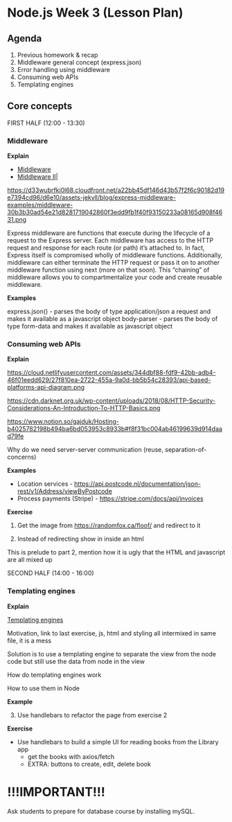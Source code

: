 # Node.js Week 3 (Lesson Plan)

## Agenda

1. Previous homework & recap
2. Middleware general concept (express.json)
3. Error handling using middleware
4. Consuming web APIs
5. Templating engines

## Core concepts

FIRST HALF (12:00 - 13:30)

### Middleware

**Explain**


* [Middleware](https://medium.com/@jamischarles/what-is-middleware-a-simple-explanation-bb22d6b41d01)
* [Middleware II](https://www.youtube.com/watch?v=9HOem0amlyg)| 

https://d33wubrfki0l68.cloudfront.net/a22bb45df146d43b57f2f6c90182d19e7394cd96/d6e10/assets-jekyll/blog/express-middleware-examples/middleware-30b3b30ad54e21d8281719042860f3edd9fb1f40f93150233a08165d908f4631.png

Express middleware are functions that execute during the lifecycle of a request to the Express server. Each middleware has access to the HTTP request and response for each route (or path) it’s attached to. In fact, Express itself is compromised wholly of middleware functions. Additionally, middleware can either terminate the HTTP request or pass it on to another middleware function using next (more on that soon). This “chaining” of middleware allows you to compartmentalize your code and create reusable middleware.

**Examples**  

express.json() - parses the body of type application/json a request and makes it available as a javascript object
body-parser    - parses the body of type form-data and makes it available as javascript object

### Consuming web APIs

**Explain**

https://cloud.netlifyusercontent.com/assets/344dbf88-fdf9-42bb-adb4-46f01eedd629/27f810ea-2722-455a-9a0d-bb5b54c28393/api-based-platforms-api-diagram.png

https://cdn.darknet.org.uk/wp-content/uploads/2018/08/HTTP-Security-Considerations-An-Introduction-To-HTTP-Basics.png

https://www.notion.so/gajduk/Hosting-b4025782198b494ba6bd053953c8933b#f8f31bc004ab46199639d914daad79fe

Why do we need server-server communication (reuse, separation-of-concerns)

**Examples**

* Location services - https://api.postcode.nl/documentation/json-rest/v1/Address/viewByPostcode
* Process payments (Stripe)  - https://stripe.com/docs/api/invoices

**Exercise**

1. Get the image from https://randomfox.ca/floof/ and redirect to it

2. Instead of redirecting show in inside an html

This is prelude to part 2, mention how it is ugly that the HTML and javascript are all mixed up

SECOND HALF (14:00 - 16:00)

### Templating engines

**Explain**

[Templating engines](https://www.youtube.com/watch?v=oZGmHNZv7Sc)

Motivation, link to last exercise, js, html and styling all intermixed in same file, it is a mess

Solution is to use a templating engine to separate the view from the node code but still use the data from node in the view

How do templating engines work

How to use them in Node

**Example**

3. Use handlebars to refactor the page from exercise 2

**Exercise**

- Use handlebars to build a simple UI for reading books from the Library app
   - get the books with axios/fetch
   - EXTRA: buttons to create, edit, delete book
   
# !!!IMPORTANT!!!

Ask students to prepare for database course by installing mySQL.

   
